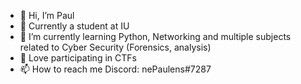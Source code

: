 - 👋 Hi, I’m Paul
- 👀 Currently a student at IU
- 🌱 I’m currently learning Python, Networking and multiple subjects related to Cyber Security (Forensics, analysis)
- 💞️ Love participating in CTFs
- 📫 How to reach me Discord: nePaulens#7287
